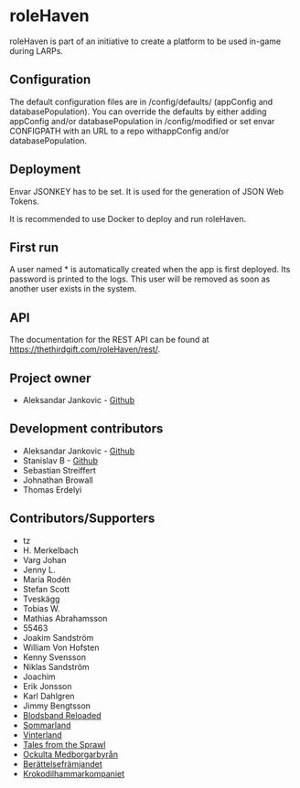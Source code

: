 # roleHaven

roleHaven is part of an initiative to create a platform to be used in-game during LARPs.

## Configuration

The default configuration files are in /config/defaults/ (appConfig and databasePopulation). You can override the defaults by either adding appConfig and/or databasePopulation in /config/modified or set envar CONFIGPATH with an URL to a repo withappConfig and/or databasePopulation.

## Deployment

Envar JSONKEY has to be set. It is used for the generation of JSON Web Tokens.

It is recommended to use Docker to deploy and run roleHaven.

## First run

A user named * is automatically created when the app is first deployed. Its password is printed to the logs. This user will be removed as soon as another user exists in the system.

## API

The documentation for the REST API can be found at https://thethirdgift.com/roleHaven/rest/.

## Project owner

* Aleksandar Jankovic - [Github](https://github.com/yxeri)

## Development contributors

* Aleksandar Jankovic - [Github](https://github.com/yxeri)
* Stanislav B - [Github](https://github.com/stanislavb)
* Sebastian Streiffert
* Johnathan Browall
* Thomas Erdelyi

## Contributors/Supporters

* tz
* H. Merkelbach
* Varg Johan
* Jenny L.
* Maria Rodén
* Stefan Scott
* Tveskägg
* Tobias W.
* Mathias Abrahamsson
* 55463
* Joakim Sandström
* William Von Hofsten
* Kenny Svensson
* Niklas Sandström
* Joachim
* Erik Jonsson
* Karl Dahlgren
* Jimmy Bengtsson
* [Blodsband Reloaded](https://www.bbreloaded.se)
* [Sommarland](http://beratta.org/sommarland/)
* [Vinterland](http://beratta.org/vinterland/)
* [Tales from the Sprawl](http://www.talesfromthesprawl.se)
* [Ockulta Medborgarbyrån](http://www.ockultamedborgarbyran.com)
* [Berättelsefrämjandet](https://beratta.org)
* [Krokodilhammarkompaniet](https://www.bbreloaded.se)
